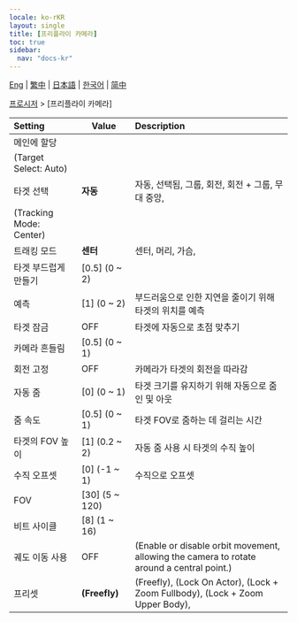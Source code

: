 ```yaml
---
locale: ko-rKR
layout: single
title: [프리플라이 카메라]
toc: true
sidebar:
  nav: "docs-kr"
---
```

[Eng](/dancexr/menu/2025.4/motion/freefly_cam) | [繁中](/tw/dancexr/menu/2025.4/motion/freefly_cam) | [日本語](/jp/dancexr/menu/2025.4/motion/freefly_cam) | [한국어](/kr/dancexr/menu/2025.4/motion/freefly_cam) | [简中](/zh/dancexr/menu/2025.4/motion/freefly_cam)

[프로시저](../menu#프로시저) > [프리플라이 카메라]



| Setting | Value | Description |
| :--- | --- | :--- |
| 메인에 할당 || 
| (Target Select: Auto) || 
| 타겟 선택 | **자동** | 자동, 선택됨, 그룹, 회전, 회전 + 그룹, 무대 중앙,  |
| (Tracking Mode: Center) || 
| 트래킹 모드 | **센터** | 센터, 머리, 가슴,  |
| 타겟 부드럽게 만들기 | [0.5] (0 ~ 2) | 
| 예측 | [1] (0 ~ 2) | 부드러움으로 인한 지연을 줄이기 위해 타겟의 위치를 예측
| 타겟 잠금 | OFF | 타겟에 자동으로 초점 맞추기
| 카메라 흔들림 | [0.5] (0 ~ 1) | 
| 회전 고정 | OFF | 카메라가 타겟의 회전을 따라감
| 자동 줌 | [0] (0 ~ 1) | 타겟 크기를 유지하기 위해 자동으로 줌 인 및 아웃
| 줌 속도 | [0.5] (0 ~ 1) | 타겟 FOV로 줌하는 데 걸리는 시간
| 타겟의 FOV 높이 | [1] (0.2 ~ 2) | 자동 줌 사용 시 타겟의 수직 높이
| 수직 오프셋 | [0] (-1 ~ 1) | 수직으로 오프셋
| FOV | [30] (5 ~ 120) | 
| 비트 사이클 | [8] (1 ~ 16) | 
| 궤도 이동 사용 | OFF | (Enable or disable orbit movement, allowing the camera to rotate around a central point.)
| 프리셋 | **(Freefly)** | (Freefly), (Lock On Actor), (Lock + Zoom Fullbody), (Lock + Zoom Upper Body),  |
